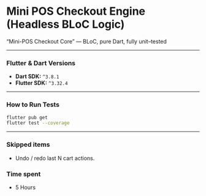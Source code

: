 # Mini POS Checkout Engine (Headless BLoC Logic)

“Mini-POS Checkout Core” — BLoC, pure Dart, fully unit–tested


---

### Flutter & Dart Versions

- **Dart SDK:** `^3.8.1`
- **Flutter SDK:** `^3.32.4`

---

### How to Run Tests

```bash
flutter pub get
flutter test --coverage
```

---

### Skipped items

- Undo / redo last N cart actions.

### Time spent

- 5 Hours